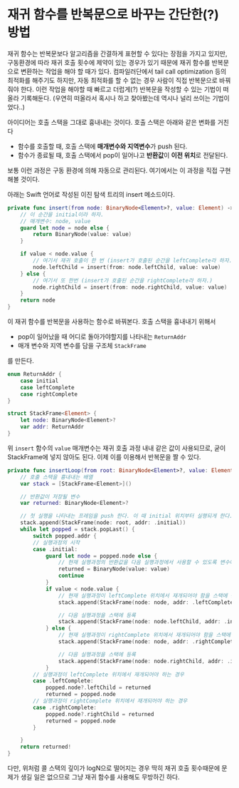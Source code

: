 # 재귀 함수를 반복문으로 바꾸는 간단한(?) 방법

재귀 함수는 반복문보다 알고리즘을 간결하게 표현할 수 있다는 장점을 가지고 있지만, 구동환경에 따라 재귀 호출 횟수에 제약이 있는 경우가 있기 때문에 재귀 함수를 반복문으로 변환하는 작업을 해야 할 때가 있다. 컴파일러단에서 tail call optimization 등의 최적화를 해주기도 하지만, 자동 최적화를 할 수 없는 경우 사람이 직접 반복문으로 바꿔줘야 한다. 이런 작업을 해야할 때 빠르고 더럽게(?) 반복문을 작성할 수 있는 기법이 떠올라 기록해둔다. (우연히 떠올라서 혹시나 하고 찾아봤는데 역시나 널리 쓰이는 기법이었다..)

아이디어는 호출 스택을 그대로 흉내내는 것이다. 호출 스택은 아래와 같은 변화를 거친다

- 함수를 호출할 때, 호출 스택에 **매개변수와 지역변수**가 push 된다.
- 함수가 종료될 때, 호출 스택에서 pop이 일어나고 **반환값**이 **이전 위치**로 전달된다.

보통 이런 과정은 구동 환경에 의해 자동으로 관리된다. 여기에서는 이 과정을 직접 구현해볼 것이다.

아래는 Swift 언어로 작성된 이진 탐색 트리의 insert 메소드이다.

```swift
private func insert(from node: BinaryNode<Element>?, value: Element) -> BinaryNode<Element> {
    // 이 순간을 initial이라 하자.
    // 매개변수: node, value
    guard let node = node else {
        return BinaryNode(value: value)
    }

    if value < node.value {
        // 여기서 재귀 호출이 한 번 (insert가 호출된 순간을 leftComplete라 하자.)
        node.leftChild = insert(from: node.leftChild, value: value)
    } else {
        // 여기서 또 한번 (insert가 호출된 순간을 rightComplete라 하자.)
        node.rightChild = insert(from: node.rightChild, value: value)
    }
    return node
}
```

이 재귀 함수를 반복문을 사용하는 함수로 바꿔본다. 호출 스택을 흉내내기 위해서 

- pop이 일어났을 때 어디로 돌아가야할지를 나타내는 `ReturnAddr`
- 매개 변수와 지역 변수를 담을 구조체 `StackFrame`

를 만든다.

```swift
enum ReturnAddr {
    case initial
    case leftComplete
    case rightComplete
}

struct StackFrame<Element> {
    let node: BinaryNode<Element>?
    var addr: ReturnAddr
}
```

위 `insert` 함수의 `value` 매개변수는 재귀 호출 과정 내내 같은 값이 사용되므로, 굳이 StackFrame에 넣지 않아도 된다. 이제 이를 이용해서 반복문을 짤 수 있다.

```swift
private func insertLoop(from root: BinaryNode<Element>?, value: Element) -> BinaryNode<Element> {
    // 호출 스택을 흉내내는 배열
    var stack = [StackFrame<Element>]()

    // 반환값이 저장될 변수
    var returned: BinaryNode<Element>?

    // 첫 실행을 나타내는 프레임을 push 한다. 이 때 initial 위치부터 실행되게 한다.
    stack.append(StackFrame(node: root, addr: .initial))
    while let popped = stack.popLast() {
        switch popped.addr {
        // 실행과정의 시작
        case .initial:
            guard let node = popped.node else {
                // 현재 실행과정의 반환값을 다음 실행과정에서 사용할 수 있도록 변수에 저장
                returned = BinaryNode(value: value)
                continue
            }
            if value < node.value {
                // 현재 실행과정이 leftComplete 위치에서 재개되어야 함을 스택에 등록
                stack.append(StackFrame(node: node, addr: .leftComplete))

                // 다음 실행과정을 스택에 등록
                stack.append(StackFrame(node: node.leftChild, addr: .initial))
            } else {
                // 현재 실행과정이 rightComplete 위치에서 재개되어야 함을 스택에 등록
                stack.append(StackFrame(node: node, addr: .rightComplete))

                // 다음 실행과정을 스택에 등록
                stack.append(StackFrame(node: node.rightChild, addr: .initial))
            }
        // 실행과정이 leftComplete 위치에서 재개되어야 하는 경우
        case .leftComplete:
            popped.node?.leftChild = returned
            returned = popped.node
        // 실행과정이 rightComplete 위치에서 재개되어야 하는 경우
        case .rightComplete:
            popped.node?.rightChild = returned
            returned = popped.node
        }

    }
    return returned!
}
```

다만, 위처럼 콜 스택의 깊이가 logN으로 떨어지는 경우 딱히 재귀 호출 횟수때문에 문제가 생길 일은 없으므로 그냥 재귀 함수를 사용해도 무방하긴 하다.